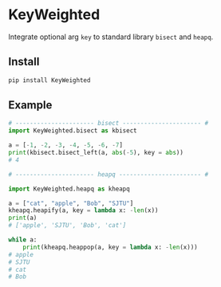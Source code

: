 # KeyWeighted

Integrate optional arg `key` to standard library `bisect` and `heapq`.

## Install
```bash
pip install KeyWeighted
```

## Example
```py
# ---------------------- bisect ---------------------- #
import KeyWeighted.bisect as kbisect

a = [-1, -2, -3, -4, -5, -6, -7]
print(kbisect.bisect_left(a, abs(-5), key = abs))
# 4

# ---------------------- heapq ----------------------- #

import KeyWeighted.heapq as kheapq

a = ["cat", "apple", "Bob", "SJTU"]
kheapq.heapify(a, key = lambda x: -len(x))
print(a)
# ['apple', 'SJTU', 'Bob', 'cat']

while a:
    print(kheapq.heappop(a, key = lambda x: -len(x)))
# apple
# SJTU
# cat
# Bob
```
